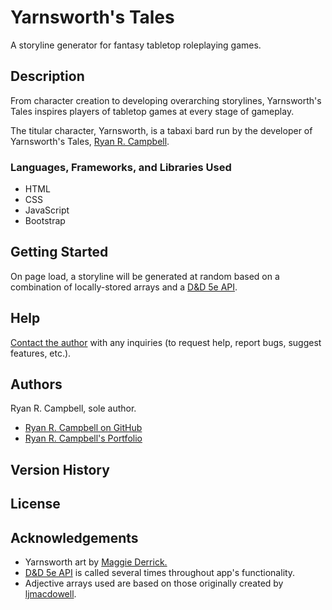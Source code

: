 # Yarnsworth's Tales
A storyline generator for fantasy tabletop roleplaying games.

## Description
From character creation to developing overarching storylines, Yarnsworth's Tales inspires players of tabletop games at every stage of gameplay. 

The titular character, Yarnsworth, is a tabaxi bard run by the developer of Yarnsworth's Tales, [Ryan R. Campbell](https://github.com/rrcampbell-exe).

### Languages, Frameworks, and Libraries Used
* HTML
* CSS
* JavaScript
* Bootstrap

## Getting Started
On page load, a storyline will be generated at random based on a combination of locally-stored arrays and a [D&D 5e API](http://www.dnd5eapi.co/).

## Help
[Contact the author](mailto:campbell.ryan.r@gmail.com) with any inquiries (to request help, report bugs, suggest features, etc.).

## Authors
Ryan R. Campbell, sole author.
* [Ryan R. Campbell on GitHub](https://github.com/rrcampbell-exe)
* [Ryan R. Campbell's Portfolio](https://rrcampbell-exe.github.io/)

## Version History

## License

## Acknowledgements
* Yarnsworth art by [Maggie Derrick.](https://maggiederrick.com/)
* [D&D 5e API](http://www.dnd5eapi.co/) is called several times throughout app's functionality.
* Adjective arrays used are based on those originally created by [ljmacdowell](https://gist.github.com/ijmacdowell/8325491).
